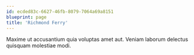 ```yaml
---
id: ecded83c-6627-46fb-8079-7064a69a8151
blueprint: page
title: 'Richmond Ferry'
---
```

Maxime ut accusantium quia voluptas amet aut. Veniam laborum delectus quisquam molestiae modi.